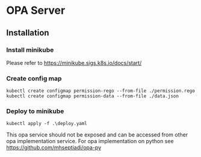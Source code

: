 # OPA Server

## Installation

### Install minikube

Please refer to https://minikube.sigs.k8s.io/docs/start/


### Create config map 
```angular2html
kubectl create configmap permission-rego --from-file ./permission.rego
kubectl create configmap permission-data --from-file ./data.json
```


### Deploy to minikube
```angular2html
kubectl apply -f .\deploy.yaml
```

This opa service should not be exposed and can be accessed from other opa implementation service. For opa implementation on python see https://github.com/mhseptiadi/opa-py
